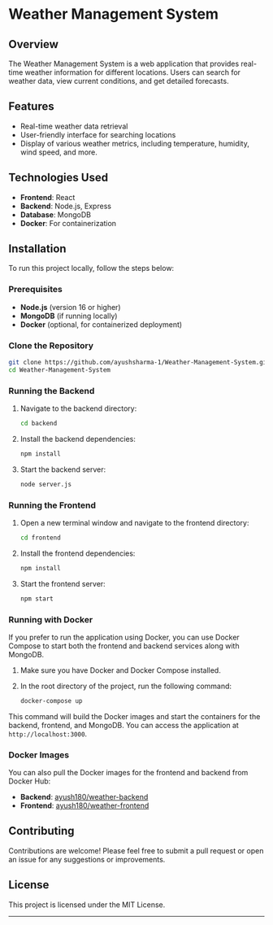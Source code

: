 # Weather Management System

## Overview

The Weather Management System is a web application that provides real-time weather information for different locations. Users can search for weather data, view current conditions, and get detailed forecasts.

## Features

- Real-time weather data retrieval
- User-friendly interface for searching locations
- Display of various weather metrics, including temperature, humidity, wind speed, and more.

## Technologies Used

- **Frontend**: React
- **Backend**: Node.js, Express
- **Database**: MongoDB
- **Docker**: For containerization

## Installation

To run this project locally, follow the steps below:

### Prerequisites

- **Node.js** (version 16 or higher)
- **MongoDB** (if running locally)
- **Docker** (optional, for containerized deployment)

### Clone the Repository

```bash
git clone https://github.com/ayushsharma-1/Weather-Management-System.git
cd Weather-Management-System
```

### Running the Backend

1. Navigate to the backend directory:

    ```bash
    cd backend
    ```

2. Install the backend dependencies:

    ```bash
    npm install
    ```

3. Start the backend server:

    ```bash
    node server.js
    ```

### Running the Frontend

1. Open a new terminal window and navigate to the frontend directory:

    ```bash
    cd frontend
    ```

2. Install the frontend dependencies:

    ```bash
    npm install
    ```

3. Start the frontend server:

    ```bash
    npm start
    ```

### Running with Docker

If you prefer to run the application using Docker, you can use Docker Compose to start both the frontend and backend services along with MongoDB.

1. Make sure you have Docker and Docker Compose installed.

2. In the root directory of the project, run the following command:

    ```bash
    docker-compose up
    ```

This command will build the Docker images and start the containers for the backend, frontend, and MongoDB. You can access the application at `http://localhost:3000`.

### Docker Images

You can also pull the Docker images for the frontend and backend from Docker Hub:

- **Backend**: [ayush180/weather-backend](https://hub.docker.com/repository/docker/ayush180/weather-backend)
- **Frontend**: [ayush180/weather-frontend](https://hub.docker.com/repository/docker/ayush180/weather-frontend)

## Contributing

Contributions are welcome! Please feel free to submit a pull request or open an issue for any suggestions or improvements.


## License

This project is licensed under the MIT License.

---
